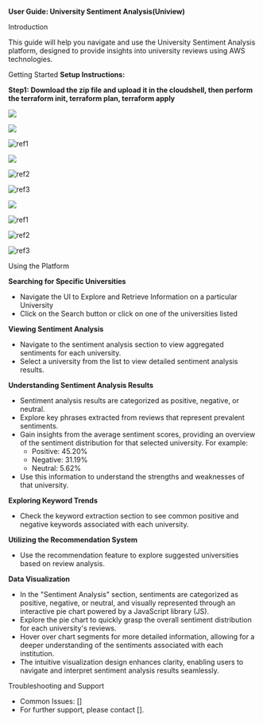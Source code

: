 ﻿**User Guide: University Sentiment Analysis(Uniview)**

Introduction

This guide will help you navigate and use the University Sentiment Analysis platform, designed to provide insights into university reviews using AWS technologies.

Getting Started **Setup Instructions:**

**Step1: Download the zip file and upload it in the cloudshell, then perform the terraform init, terraform plan, terraform apply**

![](Aspose.Words.c88d37b7-eb42-4129-87d5-aea34084ad8f.001.jpeg)

![](Aspose.Words.c88d37b7-eb42-4129-87d5-aea34084ad8f.002.jpeg)


![ref1]

![](Aspose.Words.c88d37b7-eb42-4129-87d5-aea34084ad8f.004.jpeg)

![ref2]

![ref3]

![](Aspose.Words.c88d37b7-eb42-4129-87d5-aea34084ad8f.007.jpeg)

![ref1]

![ref2]


![ref3]

Using the Platform

**Searching for Specific Universities**

- Navigate the UI to Explore and Retrieve Information on a particular University
- Click on the Search button or click on one of the universities listed

**Viewing Sentiment Analysis**

- Navigate to the sentiment analysis section to view aggregated sentiments for each university.
- Select a university from the list to view detailed sentiment analysis results.

**Understanding Sentiment Analysis Results**

- Sentiment analysis results are categorized as positive, negative, or neutral.
- Explore key phrases extracted from reviews that represent prevalent sentiments.
- Gain insights from the average sentiment scores, providing an overview of the sentiment distribution for that selected university. For example:
  - Positive: 45.20%
  - Negative: 31.19%
  - Neutral: 5.62%
- Use this information to understand the strengths and weaknesses of that university.

**Exploring Keyword Trends**

- Check the keyword extraction section to see common positive and negative keywords associated with each university.

**Utilizing the Recommendation System**

- Use the recommendation feature to explore suggested universities based on review analysis.

**Data Visualization**

- In the "Sentiment Analysis" section, sentiments are categorized as positive, negative, or neutral, and visually represented through an interactive pie chart powered by a JavaScript library (JS).
- Explore the pie chart to quickly grasp the overall sentiment distribution for each university's reviews.
- Hover over chart segments for more detailed information, allowing for a deeper understanding of the sentiments associated with each institution.
- The intuitive visualization design enhances clarity, enabling users to navigate and interpret sentiment analysis results seamlessly.

Troubleshooting and Support

- Common Issues: []
- For further support, please contact [].

[ref1]: Aspose.Words.c88d37b7-eb42-4129-87d5-aea34084ad8f.003.png
[ref2]: Aspose.Words.c88d37b7-eb42-4129-87d5-aea34084ad8f.005.jpeg
[ref3]: Aspose.Words.c88d37b7-eb42-4129-87d5-aea34084ad8f.006.jpeg

